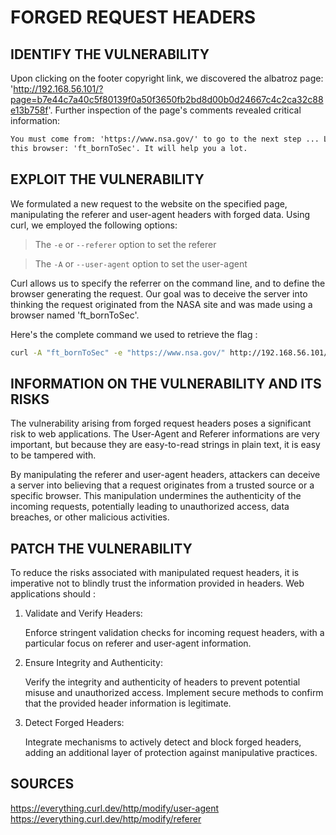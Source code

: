 # FORGED REQUEST HEADERS

## IDENTIFY THE VULNERABILITY

Upon clicking on the footer copyright link, we discovered the albatroz page: 'http://192.168.56.101/?page=b7e44c7a40c5f80139f0a50f3650fb2bd8d00b0d24667c4c2ca32c88e13b758f'. Further inspection of the page's comments revealed critical information:

```html
You must come from: 'https://www.nsa.gov/' to go to the next step ... Let's use
this browser: 'ft_bornToSec'. It will help you a lot.
```

## EXPLOIT THE VULNERABILITY

We formulated a new request to the website on the specified page, manipulating the referer and user-agent headers with forged data. Using curl, we employed the following options:

> The `-e` or `--referer` option to set the referer

> The `-A` or `--user-agent` option to set the user-agent

Curl allows us to specify the referrer on the command line, and to define the browser generating the request. Our goal was to deceive the server into thinking the request originated from the NASA site and was made using a browser named 'ft_bornToSec'.

Here's the complete command we used to retrieve the flag :

```bash
curl -A "ft_bornToSec" -e "https://www.nsa.gov/" http://192.168.56.101/index.php?page=b7e44c7a40c5f80139f0a50f3650fb2bd8d00b0d24667c4c2ca32c88e13b758f
```

## INFORMATION ON THE VULNERABILITY AND ITS RISKS

The vulnerability arising from forged request headers poses a significant risk to web applications. The User-Agent and Referer informations are very important, but because they are easy-to-read strings in plain text, it is easy to be tampered with.

By manipulating the referer and user-agent headers, attackers can deceive a server into believing that a request originates from a trusted source or a specific browser. This manipulation undermines the authenticity of the incoming requests, potentially leading to unauthorized access, data breaches, or other malicious activities.

## PATCH THE VULNERABILITY

To reduce the risks associated with manipulated request headers, it is imperative not to blindly trust the information provided in headers. Web applications should :

1. Validate and Verify Headers:

   Enforce stringent validation checks for incoming request headers, with a particular focus on referer and user-agent information.

2. Ensure Integrity and Authenticity:

   Verify the integrity and authenticity of headers to prevent potential misuse and unauthorized access. Implement secure methods to confirm that the provided header information is legitimate.

3. Detect Forged Headers:

   Integrate mechanisms to actively detect and block forged headers, adding an additional layer of protection against manipulative practices.

## SOURCES

https://everything.curl.dev/http/modify/user-agent
https://everything.curl.dev/http/modify/referer
